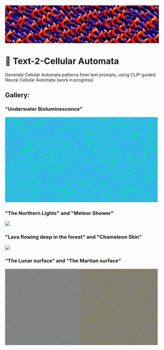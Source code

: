 ![](media/gifs/clip_pytorch_logo_wide.gif)

# :brain: Text-2-Cellular Automata

Generate Cellular Automata patterns from text prompts, using CLIP-guided Neural Cellular Automata (work in progress)

## Gallery: 
### "Underwater Bioluminescence"
<img src="https://github.com/Mainakdeb/project-omega/blob/main/media/gifs/underwater_bioluminescence_16:9_compressed.gif" width=500>

### "The Northern Lights" and "Meteor Shower"
<img src=https://github.com/Mainakdeb/project-omega/blob/main/media/gifs/northern_lights_meteor_shower_collage_short.gif width=500>

### "Lava flowing deep in the forest" and "Chameleon Skin"
<img src=https://github.com/Mainakdeb/project-omega/blob/main/media/gifs/jungle_lava_and_chameleon_collage.gif width=500>

### “The Lunar surface” and “The Martian surface” 
<img src=https://github.com/Mainakdeb/project-omega/blob/main/media/gifs/lunar_and_martian_surface_collage.gif width=500>

